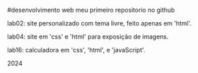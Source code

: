 #desenvolvimento web
meu primeiro repositorio no github

lab02: site personalizado com tema livre, feito apenas em 'html'.

lab04: site em 'css' e 'html' para exposição de imagens.

lab16: calculadora em 'css', 'html', e 'javaScript'.

2024
